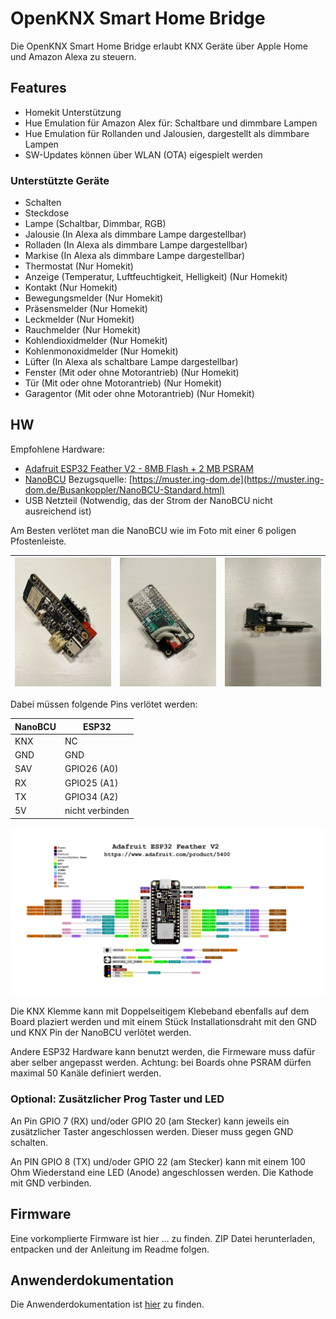 # OpenKNX Smart Home Bridge

Die OpenKNX Smart Home Bridge erlaubt KNX Geräte über Apple Home und Amazon Alexa zu steuern.

## Features
- Homekit Unterstützung 
- Hue Emulation für Amazon Alex für: Schaltbare und dimmbare Lampen
- Hue Emulation für Rollanden und Jalousien, dargestellt als dimmbare Lampen
- SW-Updates können über WLAN (OTA) eigespielt werden


### Unterstützte Geräte

- Schalten
- Steckdose
- Lampe (Schaltbar, Dimmbar, RGB)
- Jalousie (In Alexa als dimmbare Lampe dargestellbar)
- Rolladen (In Alexa als dimmbare Lampe dargestellbar)
- Markise (In Alexa als dimmbare Lampe dargestellbar)
- Thermostat (Nur Homekit)
- Anzeige (Temperatur, Luftfeuchtigkeit, Helligkeit) (Nur Homekit)
- Kontakt (Nur Homekit)
- Bewegungsmelder (Nur Homekit)
- Präsensmelder (Nur Homekit)
- Leckmelder (Nur Homekit)
- Rauchmelder (Nur Homekit)
- Kohlendioxidmelder (Nur Homekit)
- Kohlenmonoxidmelder (Nur Homekit)
- Lüfter (In Alexa als schaltbare Lampe dargestellbar)
- Fenster (Mit oder ohne Motorantrieb) (Nur Homekit)
- Tür (Mit oder ohne Motorantrieb) (Nur Homekit)
- Garagentor (Mit oder ohne Motorantrieb) (Nur Homekit)

## HW

Empfohlene Hardware:

- [Adafruit ESP32 Feather V2 - 8MB Flash + 2 MB PSRAM](https://www.adafruit.com/product/5400)
- [NanoBCU](https://github.com/OpenKNX/OpenKNX/wiki/NanoBCU) Bezugsquelle: [https://muster.ing-dom.de](https://muster.ing-dom.de/Busankoppler/NanoBCU-Standard.html)
- USB Netzteil (Notwendig, das der Strom der NanoBCU nicht ausreichend ist)

Am Besten verlötet man die NanoBCU wie im Foto mit einer 6 poligen Pfostenleiste.


| ![ESP32 FeatherV2 Aufbau - Ansicht 2](doc/pic/FeatherV2-2.jpg) | ![ESP32 FeatherV2 Aufbau - Ansicht 1](doc/pic/FeatherV2-1.jpg) | ![ESP32 FeatherV2 Aufbau - Ansicht 3](doc/pic/FeatherV2-3.jpg) |
|-|-|-|

Dabei müssen folgende Pins verlötet werden:

| NanoBCU | ESP32           |
|---------|-----------------|
| KNX     | NC              |
| GND     | GND             | 
| SAV     | GPIO26 (A0)     |
| RX      | GPIO25 (A1)     |
| TX      | GPIO34 (A2)     |
| 5V      | nicht verbinden |

![ESP32 Feahter V2 Pinout](doc/pic/adafruit_products_Adafruit_ESP32_Feather_V2_Pinout.jpg)

Die KNX Klemme kann mit Doppelseitigem Klebeband ebenfalls auf dem Board plaziert werden und mit einem Stück Installationsdraht mit den GND und KNX Pin der NanoBCU verlötet werden.

Andere ESP32 Hardware kann benutzt werden, die Firmeware muss dafür aber selber angepasst werden. Achtung: bei Boards ohne PSRAM dürfen maximal 50 Kanäle definiert werden.

### Optional: Zusätzlicher Prog Taster und LED

An Pin GPIO 7 (RX) und/oder GPIO 20 (am Stecker) kann jeweils ein zusätzlicher Taster angeschlossen werden. Dieser muss gegen GND schalten.

An PIN GPIO 8 (TX) und/oder GPIO 22 (am Stecker) kann mit einem 100 Ohm Wiederstand eine LED (Anode) angeschlossen werden. Die Kathode mit GND verbinden.

## Firmware

Eine vorkomplierte Firmware ist hier ... zu finden. ZIP Datei herunterladen, entpacken und der Anleitung im Readme folgen.

## Anwenderdokumentation

Die Anwenderdokumentation ist [hier](./src/Baggages/Help_de/BRI-Doc.md) zu finden.